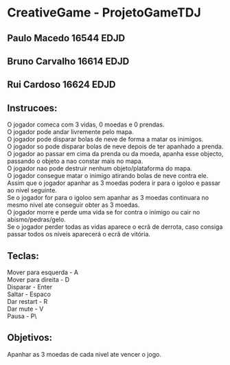 # CreativeGame - ProjetoGameTDJ

## Paulo Macedo 16544 EDJD
## Bruno Carvalho 16614 EDJD
## Rui Cardoso 16624 EDJD
       
## Instrucoes:

O jogador comeca com 3 vidas, 0 moedas e 0 prendas.\
O jogador pode andar livremente pelo mapa.\
O jogador pode disparar bolas de neve de forma a matar os inimigos.\
O jogador so pode disparar bolas de neve depois de ter apanhado a prenda.\
O jogador ao passar em cima da prenda ou da moeda, apanha esse objecto, passando o objeto a nao constar mais no mapa.\
O jogador nao pode destruir nenhum objeto/plataforma do mapa.\
O jogador consegue matar o inimigo atirando bolas de neve contra ele.\
Assim que o jogador apanhar as 3 moedas podera ir para o igoloo e passar ao nivel seguinte.\
Se o jogador for para o igoloo sem apanhar as 3 moedas continuara no mesmo nivel ate conseguir obter as 3 moedas.\
O jogador morre e perde uma vida se for contra o inimigo ou cair no abismo/pedras/gelo.\
Se o jogador perder todas as vidas aparece o ecrã de derrota, caso consiga passar todos os níveis aparecerá o ecrã de vitória.

## Teclas:

Mover para esquerda - A\
Mover para direita - D\
Disparar - Enter\
Saltar - Espaco\
Dar restart - R\
Dar mute - V\
Pausa - P\

## Objetivos:

Apanhar as 3 moedas de cada nivel ate vencer o jogo.

